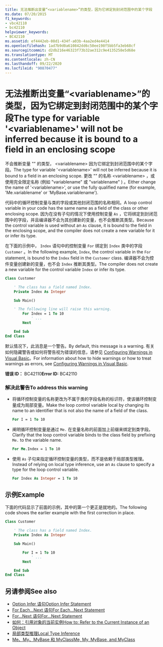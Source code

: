 ```yaml
---
title: 无法推断出变量“<variablename>”的类型，因为它绑定到封闭范围中的某个字段
ms.date: 07/20/2015
f1_keywords:
- vbc42110
- bc42110
helpviewer_keywords:
- BC42110
ms.assetid: ef4442eb-08d1-434f-a03b-4aa2ed4e4414
ms.openlocfilehash: 1ad7b9d0a610842dd6c50ee198f5bb5fa3eb68cf
ms.sourcegitcommit: d2db216e46323f73b32ae312c9e4135258e5d68e
ms.translationtype: MT
ms.contentlocale: zh-CN
ms.lasthandoff: 09/22/2020
ms.locfileid: "90870477"
---
```

# <a name="the-type-for-variable-variablename-will-not-be-inferred-because-it-is-bound-to-a-field-in-an-enclosing-scope"></a><span data-ttu-id="99043-102">无法推断出变量“\<variablename>”的类型，因为它绑定到封闭范围中的某个字段</span><span class="sxs-lookup"><span data-stu-id="99043-102">The type for variable '\<variablename>' will not be inferred because it is bound to a field in an enclosing scope</span></span>

<span data-ttu-id="99043-103">不会推断变量 "" 的类型， \<variablename> 因为它绑定到封闭范围中的某个字段。</span><span class="sxs-lookup"><span data-stu-id="99043-103">The type for variable '\<variablename>' will not be inferred because it is bound to a field in an enclosing scope.</span></span> <span data-ttu-id="99043-104">更改 "" 的名称 \<variablename> ，或使用完全限定名称 (例如 "variablename" 或 "variablename" ) 。</span><span class="sxs-lookup"><span data-stu-id="99043-104">Either change the name of '\<variablename>', or use the fully qualified name (for example, 'Me.variablename' or 'MyBase.variablename').</span></span>

<span data-ttu-id="99043-105">代码中的循环控制变量与类的字段或其他封闭范围的名称相同。</span><span class="sxs-lookup"><span data-stu-id="99043-105">A loop control variable in your code has the same name as a field of the class or other enclosing scope.</span></span> <span data-ttu-id="99043-106">因为在没有子句的情况下使用控制变量 `As` ，它将绑定到封闭范围中的字段，并且编译器不会为其创建新的变量，也不会推断其类型。</span><span class="sxs-lookup"><span data-stu-id="99043-106">Because the control variable is used without an `As` clause, it is bound to the field in the enclosing scope, and the compiler does not create a new variable for it or infer its type.</span></span>

<span data-ttu-id="99043-107">在下面的示例中， `Index` 语句中的控制变量 `For` 绑定到 `Index` 类中的字段 `Customer` 。</span><span class="sxs-lookup"><span data-stu-id="99043-107">In the following example, `Index`, the control variable in the `For` statement, is bound to the `Index` field in the `Customer` class.</span></span> <span data-ttu-id="99043-108">编译器不会为控件变量创建新的变量，也不会 `Index` 推断其类型。</span><span class="sxs-lookup"><span data-stu-id="99043-108">The compiler does not create a new variable for the control variable `Index` or infer its type.</span></span>

```vb
Class Customer

    ' The class has a field named Index.
    Private Index As Integer

    Sub Main()

    ' The following line will raise this warning.
        For Index = 1 To 10
            ' ...
        Next

    End Sub
End Class
```

<span data-ttu-id="99043-109">默认情况下，此消息是一个警告。</span><span class="sxs-lookup"><span data-stu-id="99043-109">By default, this message is a warning.</span></span> <span data-ttu-id="99043-110">有关如何隐藏警告或如何将警告视为错误的信息，请参见 [Configuring Warnings in Visual Basic](/visualstudio/ide/configuring-warnings-in-visual-basic)。</span><span class="sxs-lookup"><span data-stu-id="99043-110">For information about how to hide warnings or how to treat warnings as errors, see [Configuring Warnings in Visual Basic](/visualstudio/ide/configuring-warnings-in-visual-basic).</span></span>

<span data-ttu-id="99043-111">**错误 ID：** BC42110</span><span class="sxs-lookup"><span data-stu-id="99043-111">**Error ID:** BC42110</span></span>

### <a name="to-address-this-warning"></a><span data-ttu-id="99043-112">解决此警告</span><span class="sxs-lookup"><span data-stu-id="99043-112">To address this warning</span></span>

- <span data-ttu-id="99043-113">将循环控制变量的名称更改为不属于类的字段名称的标识符，使该循环控制变量成为局部变量。</span><span class="sxs-lookup"><span data-stu-id="99043-113">Make the loop control variable local by changing its name to an identifier that is not also the name of a field of the class.</span></span>

  ```vb
  For I = 1 To 10
  ```

- <span data-ttu-id="99043-114">阐明循环控制变量是通过 `Me.` 在变量名称的前面加上前缀来绑定到类字段。</span><span class="sxs-lookup"><span data-stu-id="99043-114">Clarify that the loop control variable binds to the class field by prefixing `Me.` to the variable name.</span></span>

  ```vb
  For Me.Index = 1 To 10
  ```

- <span data-ttu-id="99043-115">使用 `As` 子句来指定循环控制变量的类型，而不是依赖于局部类型推理。</span><span class="sxs-lookup"><span data-stu-id="99043-115">Instead of relying on local type inference, use an `As` clause to specify a type for the loop control variable.</span></span>

  ```vb
  For Index As Integer = 1 To 10
  ```

## <a name="example"></a><span data-ttu-id="99043-116">示例</span><span class="sxs-lookup"><span data-stu-id="99043-116">Example</span></span>

 <span data-ttu-id="99043-117">下面的代码显示了前面的示例，其中的第一个更正是就地的。</span><span class="sxs-lookup"><span data-stu-id="99043-117">The following code shows the earlier example with the first correction in place.</span></span>

```vb
Class Customer

    ' The class has a field named Index.
    Private Index As Integer

    Sub Main()

        For I = 1 To 10
            ' ...
        Next

    End Sub
End Class
```

## <a name="see-also"></a><span data-ttu-id="99043-118">另请参阅</span><span class="sxs-lookup"><span data-stu-id="99043-118">See also</span></span>

- [<span data-ttu-id="99043-119">Option Infer 语句</span><span class="sxs-lookup"><span data-stu-id="99043-119">Option Infer Statement</span></span>](../statements/option-infer-statement.md)
- [<span data-ttu-id="99043-120">For Each...Next 语句</span><span class="sxs-lookup"><span data-stu-id="99043-120">For Each...Next Statement</span></span>](../statements/for-each-next-statement.md)
- [<span data-ttu-id="99043-121">For...Next 语句</span><span class="sxs-lookup"><span data-stu-id="99043-121">For...Next Statement</span></span>](../statements/for-next-statement.md)
- [<span data-ttu-id="99043-122">如何：引用对象的当前实例</span><span class="sxs-lookup"><span data-stu-id="99043-122">How to: Refer to the Current Instance of an Object</span></span>](../../programming-guide/language-features/variables/how-to-refer-to-the-current-instance-of-an-object.md)
- [<span data-ttu-id="99043-123">局部类型推理</span><span class="sxs-lookup"><span data-stu-id="99043-123">Local Type Inference</span></span>](../../programming-guide/language-features/variables/local-type-inference.md)
- [<span data-ttu-id="99043-124">Me、My、MyBase 和 MyClass</span><span class="sxs-lookup"><span data-stu-id="99043-124">Me, My, MyBase, and MyClass</span></span>](../../programming-guide/program-structure/me-my-mybase-and-myclass.md)
